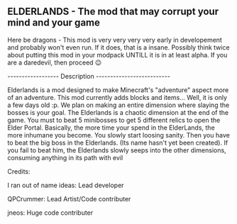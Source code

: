 ## ELDERLANDS - The mod that may corrupt your mind and your game

Here be dragons - This mod is very very very very early in developement and probably won't even run. If it does, that is a insane. Possibly think twice about putting this mod in your modpack UNTILL it is in at least alpha. If you are a daredevil, then proceed 😉

------------------ Description -------------------------- 

Elderlands is a mod designed to make Minecraft's "adventure" aspect more of an adventure. This mod currently adds blocks and items... Well, it is only a few days old :p. We plan on making an entire dimension where slaying the bosses is your goal. The Elderlands is a chaotic dimension at the end of the game. You must to beat 5 minibosses to get 5 different relics to open the Elder Portal. Basically, the more time your spend in the ElderLands, the more inhumane you become. You slowly start loosing sanity. Then you have to beat the big boss in the Elderlands. (Its name hasn't yet been created). If you fail to beat him, the Elderlands slowly seeps into the other dimensions, consuming anything in its path with evil

Credits: 

I ran out of name ideas: Lead developer 

QPCrummer: Lead Artist/Code contributer

jneos: Huge code contributer

